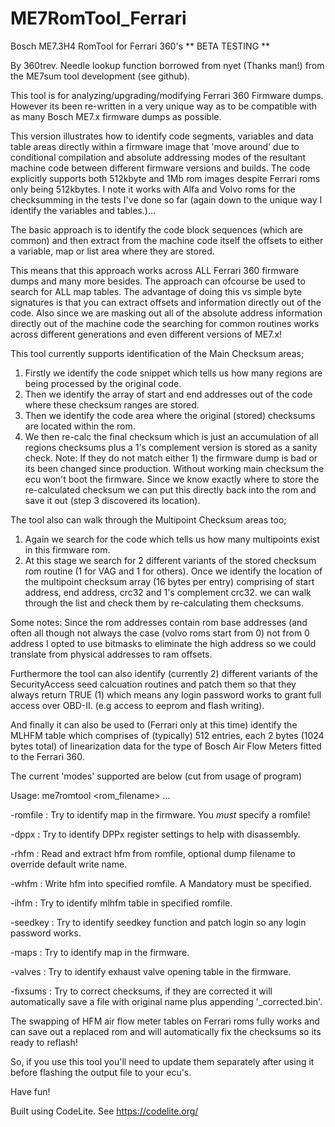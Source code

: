 # ME7RomTool_Ferrari
   Bosch ME7.3H4 RomTool for Ferrari 360's  ** BETA TESTING **

   By 360trev. Needle lookup function borrowed from nyet (Thanks man!) from
   the ME7sum tool development (see github).
           
   This tool is for analyzing/upgrading/modifying Ferrari 360 Firmware dumps.
   However its been re-written in a very unique way as to be compatible with
   as many Bosch ME7.x firmware dumps as possible.
   
   This version illustrates how to identify code segments, variables and data 
   table areas directly within a firmware image that 'move around' due to 
   conditional compilation and absolute addressing modes of the resultant
   machine code between different firmware versions and builds. The code explicitly
   supports both 512kbyte and 1Mb rom images despite Ferrari roms only being
   512kbytes. I note it works with Alfa and Volvo roms for the checksumming
   in the tests I've done so far (again down to the unique way I identify the
   variables and tables.)...
   
   The basic approach is to identify the code block sequences (which are common) 
   and then extract from the machine code itself the offsets to either a variable,
   map or list area where they are stored. 
   
   This means that this approach works across ALL Ferrari 360 firmware dumps and
   many more besides. The approach can ofcourse be used to search for ALL map 
   tables. The advantage of doing this vs simple byte signatures is that you can 
   extract offsets and information directly out of the code. Also since we are
   masking out all of the absolute address information directly out of the machine
   code the searching for common routines works across different generations and
   even different versions of ME7.x! 
	
   This tool currently supports identification of the Main Checksum areas;
   1. Firstly we identify the code snippet which tells us how many regions are
   being processed by the original code.
   2. Then we identify the array of start and end addresses out of the code where 
   these checksum ranges are stored.
   3. Then we identify the code area where the original (stored) checksums are
   located within the rom.
   4. We then re-calc the final checksum which is just an accumulation of all 
   regions checksums plus a 1's complement version is stored as a sanity check.
   Note: If they do not match either 1) the firmware dump is bad or its been changed
   since production. Without working main checksum the ecu won't boot the firmware.
   Since we know exactly where to store the re-calculated checksum we can put this
   directly back into the rom and save it out (step 3 discovered its location).
   
   The tool also can walk through the Multipoint Checksum areas too;
   1. Again we search for the code which tells us how many multipoints exist in
   this firmware rom.
   2. At this stage we search for 2 different variants of the stored checksum
   rom routine (1 for VAG and 1 for others). Once we identify the location of the
   multipoint checksum array (16 bytes per entry) comprising of start address,
   end address, crc32 and 1's complement crc32. we can walk through the list
   and check them by re-calculating them checksums.
   
   Some notes: Since the rom addresses contain rom base addresses (and often 
   all though not always the case (volvo roms start from 0) not from 0 address I
   opted to use bitmasks to eliminate the high address so we could translate from
   physical addresses to ram offsets.
   
   Furthermore the tool can also identify (currently 2) different variants of
   the SecurityAccess seed calcuation routines and patch them so that they always
   return TRUE (1) which means any login password works to grant full access over
   OBD-II. (e.g access to eeprom and flash writing).
   
   And finally it can also be used to (Ferrari only at this time) identify the
   MLHFM table which comprises of (typically) 512 entries, each 2 bytes 
   (1024 bytes total) of linearization data for the type of Bosch Air Flow Meters
   fitted to the Ferrari 360.

   The current 'modes' supported are below (cut from usage of program)
  
   Usage: me7romtool <mode> <rom_filename> <extra options> ...
   
   -romfile : Try to identify map in the firmware. You *must* specify a romfile!

   -dppx    : Try to identify DPPx register settings to help with disassembly.
   
   -rhfm    : Read and extract hfm from romfile, optional dump filename to override default write name.
   
   -whfm    : Write hfm into specified romfile. A Mandatory <hfm bin filename> must be specified.
   
   -ihfm    : Try to identify mlhfm table in specified romfile.

   -seedkey : Try to identify seedkey function and patch login so any login password works.
   
   -maps    : Try to identify map in the firmware.
   
   -valves  : Try to identify exhaust valve opening table in the firmware.

   -fixsums : Try to correct checksums, if they are corrected it will automatically save a file with original name plus appending '_corrected.bin'. 
   

   The swapping of HFM air flow meter tables on Ferrari roms fully works
   and can save out a replaced rom and will automatically fix the checksums so its ready to reflash!
   
   So, if you use this tool you'll need to update them separately after
   using it before flashing the output file to your ecu's.
   
   Have fun!
   
   Built using CodeLite. 
   See https://codelite.org/

